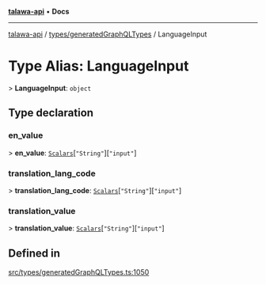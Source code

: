 [**talawa-api**](../../../README.md) • **Docs**

***

[talawa-api](../../../modules.md) / [types/generatedGraphQLTypes](../README.md) / LanguageInput

# Type Alias: LanguageInput

\> **LanguageInput**: `object`

## Type declaration

### en\_value

\> **en\_value**: [`Scalars`](Scalars.md)\[`"String"`\]\[`"input"`\]

### translation\_lang\_code

\> **translation\_lang\_code**: [`Scalars`](Scalars.md)\[`"String"`\]\[`"input"`\]

### translation\_value

\> **translation\_value**: [`Scalars`](Scalars.md)\[`"String"`\]\[`"input"`\]

## Defined in

[src/types/generatedGraphQLTypes.ts:1050](https://github.com/PalisadoesFoundation/talawa-api/blob/a87b45a1c490c996c3a8a52e117ecbaa4742ef49/src/types/generatedGraphQLTypes.ts#L1050)
